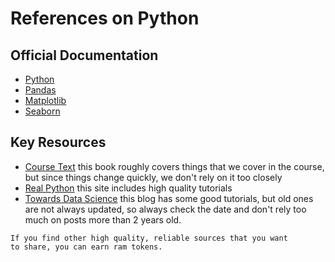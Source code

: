 # References on Python

## Official Documentation

- [Python](https://docs.python.org/3/)
- [Pandas](https://pandas.pydata.org/)
- [Matplotlib](https://matplotlib.org/)
- [Seaborn](https://seaborn.pydata.org/)
<!-- - [Sci-kit Learn](https://scikit-learn.org/stable/) -->


## Key Resources


- [Course Text](https://jakevdp.github.io/PythonDataScienceHandbook/) this book roughly covers things that we cover in the course, but since things change quickly, we don't rely on it too closely
- [Real Python](https://realpython.com/) this site includes high quality tutorials
- [Towards Data Science](https://towardsdatascience.com/) this blog has some good tutorials, but old ones are not always updated, so always check the date and don't rely too much on posts more than 2 years old.

```{admonition} Ram Token Opportunity
If you find other high quality, reliable sources that you want
to share, you can earn ram tokens.
```
